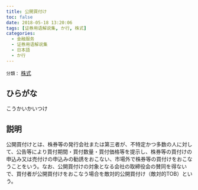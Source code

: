 ```yaml
---
title: 公開買付け
toc: false
date: 2018-05-18 13:20:06
tags: [证券用语解说集, か行, 株式]
categories:
  - 金融服务
  - 证券用语解说集
  - 日本語
  - か行
---
```


`分類：` [株式](/tags/株式/)

## ひらがな

こうかいかいつけ

## 説明

公開買付けとは、株券等の発行会社または第三者が、不特定かつ多数の人に対して、公告等により買付期間・買付数量・買付価格等を提示し、株券等の買付けの申込み又は売付けの申込みの勧誘をおこない、市場外で株券等の買付けをおこなうことをいう。なお、公開買付けの対象となる会社の取締役会の賛同を得ないで、買付者が公開買付けをおこなう場合を敵対的公開買付け（敵対的TOB）という。
